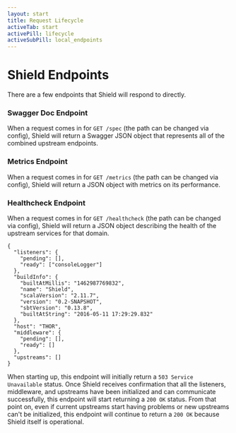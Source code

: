 ```yaml
---
layout: start
title: Request Lifecycle
activeTab: start
activePill: lifecycle
activeSubPill: local_endpoints
---
```

# Shield Endpoints

There are a few endpoints that Shield will respond to directly.

### Swagger Doc Endpoint

When a request comes in for `GET /spec` (the path can be changed via config), Shield will return a Swagger JSON object
that represents all of the combined upstream endpoints.

### Metrics Endpoint

When a request comes in for `GET /metrics` (the path can be changed via config), Shield will return a JSON object with
metrics on its performance.

### Healthcheck Endpoint

When a request comes in for `GET /healthcheck` (the path can be changed via config), Shield will return a JSON object
describing the health of the upstream services for that domain.

    {
      "listeners": {
        "pending": [],
        "ready": ["consoleLogger"]
      },
      "buildInfo": {
        "builtAtMillis": "1462987769832",
        "name": "Shield",
        "scalaVersion": "2.11.7",
        "version": "0.2-SNAPSHOT",
        "sbtVersion": "0.13.8",
        "builtAtString": "2016-05-11 17:29:29.832"
      },
      "host": "THOR",
      "middleware": {
        "pending": [],
        "ready": []
      },
      "upstreams": []
    }

When starting up, this endpoint will initially return a `503 Service Unavailable` status.  Once Shield receives confirmation
that all the listeners, middleware, and upstreams have been initialized and can communicate successfully, this endpoint
will start returning a `200 OK` status.  From that point on, even if current upstreams start having problems or new
upstreams can't be initialized, this endpoint will continue to return a `200 OK` because Shield itself is operational.
